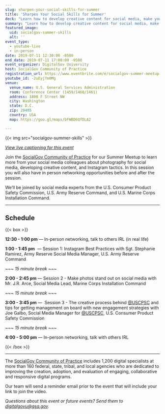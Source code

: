 ```yaml
---
slug: sharpen-your-social-skills-for-summer
title: 'Sharpen Your Social Skills for Summer'
deck: "Learn how to develop creative content for social media, make your photos stand out, and sharpen your Instagram skills."
summary: "Learn how to develop creative content for social media, make your photos stand out, and sharpen your Instagram skills."
featured_image:
  uid: socialgov-summer-skills
  alt: ''
event_type:
  - youtube-live
  - in-person
date: 2019-07-11 12:30:00 -0500
end_date: 2019-07-11 17:00:00 -0500
event_organizer: DigitalGov University
host: SocialGov Community of Practice
registration_url: https://www.eventbrite.com/e/socialgov-summer-meetup-registration-63691985443
youtube_id: -2uEyjYm0Mg
venue:
  venue_name: U.S. General Services Administration
  room: Conference Center (1459/1460/1461)
  address: 1800 F Street NW
  city: Washington
  state: D.C.
  zip: 20405
  country: USA
  map: https://goo.gl/maps/bFWBD6QfDLA2

---
```


{{< img src="socialgov-summer-skills" >}}

_[View live captioning for this event ](https://www.captionedtext.com/client/event.aspx?EventID=4071181&CustomerID=321)_


Join the [SocialGov Community of Practice](https://digital.gov/communities/social-media/) for our Summer Meetup to learn more from your social media colleagues about photography for social media, developing creative content, and Instagram tactics. In this session you will also have in person networking opportunities before and after the session. 


We’ll be joined by social media experts from the U.S. Consumer Product Safety Commission, U.S. Army Reserve Command, and U.S. Marine Corps Installation Command.

---

## Schedule

{{< box >}}

**12:30 - 1:00 pm** — In-person networking, talk to others IRL (in real life)

**1:00 - 1:45 pm**  — Session 1: Instagram Best Practices with Sgt. Stephanie Ramirez, Army Reserve Social Media Manager, U.S. Army Reserve Command

_~~~ 15 minute break ~~~_

**2:00 - 2:45 pm** — Session 2 - Make photos stand out on social media with Mr. J.R. Arce, Social Media Lead, Marine Corps Installation Command

_~~~ 15 minute break ~~~_

**3:00 - 3:45 pm** —  Session 3 - The creative process behind [@USCPSC](https://twitter.com/USCPSC) and tips for getting management on board with new engagement strategies with Joe Galbo, Social Media Manager for [@USCPSC](https://twitter.com/USCPSC), U.S. Consumer Product Safety Commission

_~~~ 15 minute break ~~~_

**4:00 - 5:00 pm** — In-person networking, talk with others IRL

{{< /box >}}

---

The [SocialGov Community of Practice](https://digital.gov/communities/social-media/) includes 1,200 digital specialists at more than 160 federal, state, tribal, and local agencies who are dedicated to improving the creation, adoption, and evaluation of engaging, collaborative and responsive digital programs.

Our team will send a reminder email prior to the event that will include your link to join the video.

_Questions about this event or future events? Send them to [digitalgovu@gsa.gov](mailto:digitalgovu@gsa.gov)._
